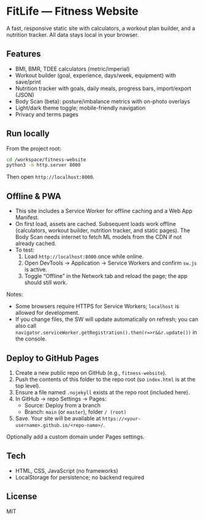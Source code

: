  # FitLife — Fitness Website

A fast, responsive static site with calculators, a workout plan builder, and a nutrition tracker. All data stays local in your browser.

## Features
- BMI, BMR, TDEE calculators (metric/imperial)
- Workout builder (goal, experience, days/week, equipment) with save/print
- Nutrition tracker with goals, daily meals, progress bars, import/export (JSON)
- Body Scan (beta): posture/imbalance metrics with on-photo overlays
- Light/dark theme toggle; mobile-friendly navigation
- Privacy and terms pages

## Run locally
From the project root:

```bash
cd /workspace/fitness-website
python3 -m http.server 8000
```

Then open `http://localhost:8000`.

## Offline & PWA
- This site includes a Service Worker for offline caching and a Web App Manifest.
- On first load, assets are cached. Subsequent loads work offline (calculators, workout builder, nutrition tracker, and static pages). The Body Scan needs internet to fetch ML models from the CDN if not already cached.
- To test:
  1. Load `http://localhost:8000` once while online.
  2. Open DevTools → Application → Service Workers and confirm `sw.js` is active.
  3. Toggle “Offline” in the Network tab and reload the page; the app should still work.

Notes:
- Some browsers require HTTPS for Service Workers; `localhost` is allowed for development.
- If you change files, the SW will update automatically on refresh; you can also call `navigator.serviceWorker.getRegistration().then(r=>r&&r.update())` in the console.

## Deploy to GitHub Pages
1. Create a new public repo on GitHub (e.g., `fitness-website`).
2. Push the contents of this folder to the repo root (so `index.html` is at the top level).
3. Ensure a file named `.nojekyll` exists at the repo root (included here).
4. In GitHub → repo Settings → Pages:
   - Source: Deploy from a branch
   - Branch: `main` (or `master`), folder `/ (root)`
5. Save. Your site will be available at `https://<your-username>.github.io/<repo-name>/`.

Optionally add a custom domain under Pages settings.

## Tech
- HTML, CSS, JavaScript (no frameworks)
- LocalStorage for persistence; no backend required

## License
MIT
